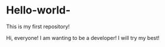 # Hello-world-
This is my first repository!

Hi, everyone! I am wanting to be a developer! I will try my best!

